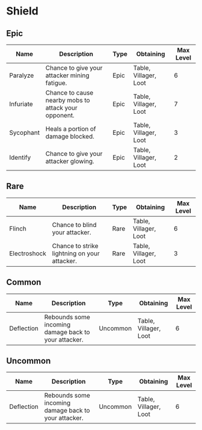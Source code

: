 # Shield
## Epic
Name | Description | Type | Obtaining | Max Level
--- | --- | --- | --- | ---
Paralyze | Chance to give your attacker mining fatigue. | Epic | Table, Villager, Loot | 6
Infuriate | Chance to cause nearby mobs to attack your opponent. | Epic | Table, Villager, Loot | 7
Sycophant | Heals a portion of damage blocked. | Epic | Table, Villager, Loot | 3
Identify | Chance to give your attacker glowing. | Epic | Table, Villager, Loot | 2
## Rare
Name | Description | Type | Obtaining | Max Level
--- | --- | --- | --- | ---
Flinch | Chance to blind your attacker. | Rare | Table, Villager, Loot | 6
Electroshock | Chance to strike lightning on your attacker. | Rare | Table, Villager, Loot | 3
## Common
Name | Description | Type | Obtaining | Max Level
--- | --- | --- | --- | ---
Deflection | Rebounds some incoming damage back to your attacker. | Uncommon | Table, Villager, Loot | 6
## Uncommon
Name | Description | Type | Obtaining | Max Level
--- | --- | --- | --- | ---
Deflection | Rebounds some incoming damage back to your attacker. | Uncommon | Table, Villager, Loot | 6
